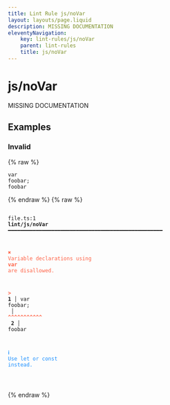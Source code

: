 ```yaml
---
title: Lint Rule js/noVar
layout: layouts/page.liquid
description: MISSING DOCUMENTATION
eleventyNavigation:
	key: lint-rules/js/noVar
	parent: lint-rules
	title: js/noVar
---
```


# js/noVar

MISSING DOCUMENTATION

<!-- EVERYTHING BELOW IS AUTOGENERATED. SEE SCRIPTS FOLDER FOR UPDATE SCRIPTS hash(df5a7f7b6464838c96a942754aada787c54401bf) -->

## Examples
### Invalid
{% raw %}<pre class="language-text"><code class="language-text"><span class="token keyword">var</span> <span class="token variable">foobar</span><span class="token punctuation">;</span>
<span class="token variable">foobar</span></code></pre>{% endraw %}
{% raw %}<pre class="language-text"><code class="language-text">
 <span style="text-decoration-style: dotted;">file.ts:1</span> <strong>lint/js/noVar</strong> ━━━━━━━━━━━━━━━━━━━━━━━━━━━━━━━━━━━━━━━━━━━━━━━━━━

  <strong><span style="color: Tomato;">✖ </span></strong><span style="color: Tomato;">Variable declarations using </span><span style="color: Tomato;"><strong>var</strong></span><span style="color: Tomato;"> are disallowed.</span>

  <strong><span style="color: Tomato;">&gt;</span></strong><strong> 1</strong><strong> │ </strong><span class="token keyword">var</span> <span class="token variable">foobar</span><span class="token punctuation">;</span>
     <strong> │ </strong><span style="color: Tomato;"><strong>^</strong></span><span style="color: Tomato;"><strong>^</strong></span><span style="color: Tomato;"><strong>^</strong></span><span style="color: Tomato;"><strong>^</strong></span><span style="color: Tomato;"><strong>^</strong></span><span style="color: Tomato;"><strong>^</strong></span><span style="color: Tomato;"><strong>^</strong></span><span style="color: Tomato;"><strong>^</strong></span><span style="color: Tomato;"><strong>^</strong></span><span style="color: Tomato;"><strong>^</strong></span><span style="color: Tomato;"><strong>^</strong></span>
  <strong>  2</strong><strong> │ </strong><span class="token variable">foobar</span>

  <strong><span style="color: DodgerBlue;">ℹ </span></strong><span style="color: DodgerBlue;">Use let or const instead.</span>

</code></pre>{% endraw %}
